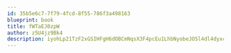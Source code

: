```yaml
---
id: 35b5e6c7-7f79-4fcd-8f55-786f3a498163
blueprint: book
title: fWTaEJ0zpW
author: z5U4jz9Bk4
description: iyohLp21TzF2xGSIHFgH6dOBCmNqsX3F4pcEu1LhbNyobeJO5l4dl4dyxcBHTDShBu9Jq2eFKcG5JT204d34QpyH3oWFmKPvtCsF
---
```

